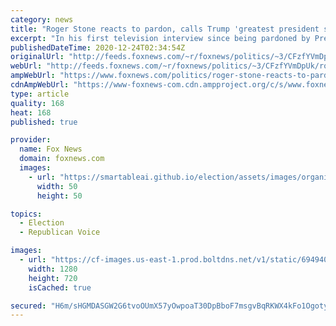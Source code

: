 ```yaml
---
category: news
title: "Roger Stone reacts to pardon, calls Trump 'greatest president since Abraham Lincoln'"
excerpt: "In his first television interview since being pardoned by President Trump, longtime Republican consultant Roger Stone sounded off on being absolved and praised the president as the greatest since Abraham Lincoln."
publishedDateTime: 2020-12-24T02:34:54Z
originalUrl: "http://feeds.foxnews.com/~r/foxnews/politics/~3/CFzfYVmDpUk/roger-stone-reacts-to-pardon-calls-trump-greatest-president-since-lincoln"
webUrl: "http://feeds.foxnews.com/~r/foxnews/politics/~3/CFzfYVmDpUk/roger-stone-reacts-to-pardon-calls-trump-greatest-president-since-lincoln"
ampWebUrl: "https://www.foxnews.com/politics/roger-stone-reacts-to-pardon-calls-trump-greatest-president-since-lincoln.amp"
cdnAmpWebUrl: "https://www-foxnews-com.cdn.ampproject.org/c/s/www.foxnews.com/politics/roger-stone-reacts-to-pardon-calls-trump-greatest-president-since-lincoln.amp"
type: article
quality: 168
heat: 168
published: true

provider:
  name: Fox News
  domain: foxnews.com
  images:
    - url: "https://smartableai.github.io/election/assets/images/organizations/foxnews.com-50x50.jpg"
      width: 50
      height: 50

topics:
  - Election
  - Republican Voice

images:
  - url: "https://cf-images.us-east-1.prod.boltdns.net/v1/static/694940094001/3aad1b5c-f865-4a8c-b449-bbe0d5fa0729/41d11d9b-8f05-44ae-934e-82fd8ee44704/1280x720/match/image.jpg"
    width: 1280
    height: 720
    isCached: true

secured: "H6m/sHGMDASGW2G6tvoOUmX57yOwpoaT30DpBboF7msgvBqRKWX4kFo1OgotyBdZfZyjLqNUWSlMtvCc+EG5syrSLibaEj/41af5BQduA0sMJDdo8LwzqU71YlGEpW8qURT9fzLKoiV+vySbKNayc1jaBNYkhkSmr12SN/cG3w1slrJFqp7yQykL+R5oCtMFAEAxRt0QXX1Pql4jMOdA2IIAyjH/m/6D4hbQhqLu3w2IiM4GMHlz9NkM2BHhBPB7/Ar3wUZt5aDgNen4hKQtdTczeMvWmZltpWRnXxI7sPpWfUHTQF1TGvNykvfXgqg5gHvDd1tV2KGJQKPey/iP2Hr120hZmmVERGBQnypyIqA=;bd+qa1EoV8Ft61UQJhH46g=="
---
```


